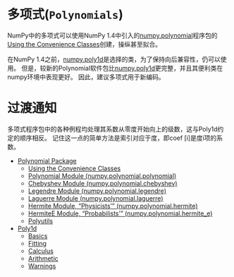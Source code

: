 # 多项式(`Polynomials`)

NumPy中的多项式可以使用NumPy 1.4中引入的[numpy.polynomial](https://www.numpy.org/devdocs/reference/routines.polynomials.package.html#module-numpy.polynomial)程序包的[Using the Convenience Classes](https://www.numpy.org/devdocs/reference/routines.polynomials.classes.html)创建，操纵甚至拟合。

在NumPy 1.4之前，[numpy.poly1d](https://www.numpy.org/devdocs/reference/generated/numpy.poly1d.html#numpy.poly1d)是选择的类，为了保持向后兼容性，仍可以使用。 但是，较新的Polynomial软件包比[numpy.poly1d](https://www.numpy.org/devdocs/reference/generated/numpy.poly1d.html#numpy.poly1d)更完整，并且其便利类在numpy环境中表现更好。 因此，建议多项式用于新编码。

# 过渡通知

多项式程序包中的各种例程均处理其系数从零度开始向上的级数，这与Poly1d约定的顺序相反。 记住这一点的简单方法是索引对应于度，即coef [i]是度i项的系数。

- [Polynomial Package](https://www.numpy.org/devdocs/reference/routines.polynomials.package.html)
  - [Using the Convenience Classes](https://www.numpy.org/devdocs/reference/routines.polynomials.classes.html)
  - [Polynomial Module (numpy.polynomial.polynomial)](https://www.numpy.org/devdocs/reference/routines.polynomials.polynomial.html)
  - [Chebyshev Module (numpy.polynomial.chebyshev)](https://www.numpy.org/devdocs/reference/routines.polynomials.chebyshev.html)
  - [Legendre Module (numpy.polynomial.legendre)](https://www.numpy.org/devdocs/reference/routines.polynomials.legendre.html)
  - [Laguerre Module (numpy.polynomial.laguerre)](https://www.numpy.org/devdocs/reference/routines.polynomials.laguerre.html)
  - [Hermite Module, “Physicists’” (numpy.polynomial.hermite)](https://www.numpy.org/devdocs/reference/routines.polynomials.hermite.html)
  - [HermiteE Module, “Probabilists’” (numpy.polynomial.hermite_e)](https://www.numpy.org/devdocs/reference/routines.polynomials.hermite_e.html)
  - [Polyutils](https://www.numpy.org/devdocs/reference/routines.polynomials.polyutils.html)
- [Poly1d](https://www.numpy.org/devdocs/reference/routines.polynomials.poly1d.html)
  - [Basics](https://www.numpy.org/devdocs/reference/routines.polynomials.poly1d.html#basics)
  - [Fitting](https://www.numpy.org/devdocs/reference/routines.polynomials.poly1d.html#fitting)
  - [Calculus](https://www.numpy.org/devdocs/reference/routines.polynomials.poly1d.html#calculus)
  - [Arithmetic](https://www.numpy.org/devdocs/reference/routines.polynomials.poly1d.html#arithmetic)
  - [Warnings](https://www.numpy.org/devdocs/reference/routines.polynomials.poly1d.html#warnings)
